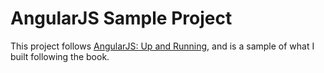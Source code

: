 # AngularJS Sample Project
This project follows [AngularJS: Up and Running](https://www.safaribooksonline.com/library/view/angularjs-up-and/9781491901939/), and is a sample of what I built following the book.